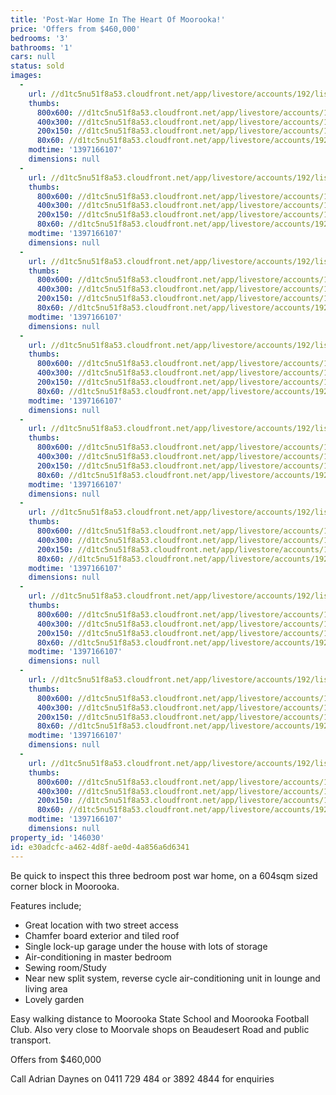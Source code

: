 ```yaml
---
title: 'Post-War Home In The Heart Of Moorooka!'
price: 'Offers from $460,000'
bedrooms: '3'
bathrooms: '1'
cars: null
status: sold
images:
  -
    url: //d1tc5nu51f8a53.cloudfront.net/app/livestore/accounts/192/listings/98124/images/104372000-1_8487623399_20140411033425.jpg
    thumbs:
      800x600: //d1tc5nu51f8a53.cloudfront.net/app/livestore/accounts/192/listings/98124/images/104372000-1_8487623399_20140411033425_800x600.jpg
      400x300: //d1tc5nu51f8a53.cloudfront.net/app/livestore/accounts/192/listings/98124/images/104372000-1_8487623399_20140411033425_400x300.jpg
      200x150: //d1tc5nu51f8a53.cloudfront.net/app/livestore/accounts/192/listings/98124/images/104372000-1_8487623399_20140411033425_200x150.jpg
      80x60: //d1tc5nu51f8a53.cloudfront.net/app/livestore/accounts/192/listings/98124/images/104372000-1_8487623399_20140411033425_80x60.jpg
    modtime: '1397166107'
    dimensions: null
  -
    url: //d1tc5nu51f8a53.cloudfront.net/app/livestore/accounts/192/listings/98124/images/104372000-2_3249738300_20140411033425.jpg
    thumbs:
      800x600: //d1tc5nu51f8a53.cloudfront.net/app/livestore/accounts/192/listings/98124/images/104372000-2_3249738300_20140411033425_800x600.jpg
      400x300: //d1tc5nu51f8a53.cloudfront.net/app/livestore/accounts/192/listings/98124/images/104372000-2_3249738300_20140411033425_400x300.jpg
      200x150: //d1tc5nu51f8a53.cloudfront.net/app/livestore/accounts/192/listings/98124/images/104372000-2_3249738300_20140411033425_200x150.jpg
      80x60: //d1tc5nu51f8a53.cloudfront.net/app/livestore/accounts/192/listings/98124/images/104372000-2_3249738300_20140411033425_80x60.jpg
    modtime: '1397166107'
    dimensions: null
  -
    url: //d1tc5nu51f8a53.cloudfront.net/app/livestore/accounts/192/listings/98124/images/104372000-3_869856570_20140411033430.jpg
    thumbs:
      800x600: //d1tc5nu51f8a53.cloudfront.net/app/livestore/accounts/192/listings/98124/images/104372000-3_869856570_20140411033430_800x600.jpg
      400x300: //d1tc5nu51f8a53.cloudfront.net/app/livestore/accounts/192/listings/98124/images/104372000-3_869856570_20140411033430_400x300.jpg
      200x150: //d1tc5nu51f8a53.cloudfront.net/app/livestore/accounts/192/listings/98124/images/104372000-3_869856570_20140411033430_200x150.jpg
      80x60: //d1tc5nu51f8a53.cloudfront.net/app/livestore/accounts/192/listings/98124/images/104372000-3_869856570_20140411033430_80x60.jpg
    modtime: '1397166107'
    dimensions: null
  -
    url: //d1tc5nu51f8a53.cloudfront.net/app/livestore/accounts/192/listings/98124/images/104372000-4_9208249799_20140411033430.jpg
    thumbs:
      800x600: //d1tc5nu51f8a53.cloudfront.net/app/livestore/accounts/192/listings/98124/images/104372000-4_9208249799_20140411033430_800x600.jpg
      400x300: //d1tc5nu51f8a53.cloudfront.net/app/livestore/accounts/192/listings/98124/images/104372000-4_9208249799_20140411033430_400x300.jpg
      200x150: //d1tc5nu51f8a53.cloudfront.net/app/livestore/accounts/192/listings/98124/images/104372000-4_9208249799_20140411033430_200x150.jpg
      80x60: //d1tc5nu51f8a53.cloudfront.net/app/livestore/accounts/192/listings/98124/images/104372000-4_9208249799_20140411033430_80x60.jpg
    modtime: '1397166107'
    dimensions: null
  -
    url: //d1tc5nu51f8a53.cloudfront.net/app/livestore/accounts/192/listings/98124/images/104372000-5_5040061506_20140411033430.jpg
    thumbs:
      800x600: //d1tc5nu51f8a53.cloudfront.net/app/livestore/accounts/192/listings/98124/images/104372000-5_5040061506_20140411033430_800x600.jpg
      400x300: //d1tc5nu51f8a53.cloudfront.net/app/livestore/accounts/192/listings/98124/images/104372000-5_5040061506_20140411033430_400x300.jpg
      200x150: //d1tc5nu51f8a53.cloudfront.net/app/livestore/accounts/192/listings/98124/images/104372000-5_5040061506_20140411033430_200x150.jpg
      80x60: //d1tc5nu51f8a53.cloudfront.net/app/livestore/accounts/192/listings/98124/images/104372000-5_5040061506_20140411033430_80x60.jpg
    modtime: '1397166107'
    dimensions: null
  -
    url: //d1tc5nu51f8a53.cloudfront.net/app/livestore/accounts/192/listings/98124/images/104372000-6_8090286902_20140411033429.jpg
    thumbs:
      800x600: //d1tc5nu51f8a53.cloudfront.net/app/livestore/accounts/192/listings/98124/images/104372000-6_8090286902_20140411033429_800x600.jpg
      400x300: //d1tc5nu51f8a53.cloudfront.net/app/livestore/accounts/192/listings/98124/images/104372000-6_8090286902_20140411033429_400x300.jpg
      200x150: //d1tc5nu51f8a53.cloudfront.net/app/livestore/accounts/192/listings/98124/images/104372000-6_8090286902_20140411033429_200x150.jpg
      80x60: //d1tc5nu51f8a53.cloudfront.net/app/livestore/accounts/192/listings/98124/images/104372000-6_8090286902_20140411033429_80x60.jpg
    modtime: '1397166107'
    dimensions: null
  -
    url: //d1tc5nu51f8a53.cloudfront.net/app/livestore/accounts/192/listings/98124/images/104372000-7_7458715961_20140411033430.jpg
    thumbs:
      800x600: //d1tc5nu51f8a53.cloudfront.net/app/livestore/accounts/192/listings/98124/images/104372000-7_7458715961_20140411033430_800x600.jpg
      400x300: //d1tc5nu51f8a53.cloudfront.net/app/livestore/accounts/192/listings/98124/images/104372000-7_7458715961_20140411033430_400x300.jpg
      200x150: //d1tc5nu51f8a53.cloudfront.net/app/livestore/accounts/192/listings/98124/images/104372000-7_7458715961_20140411033430_200x150.jpg
      80x60: //d1tc5nu51f8a53.cloudfront.net/app/livestore/accounts/192/listings/98124/images/104372000-7_7458715961_20140411033430_80x60.jpg
    modtime: '1397166107'
    dimensions: null
  -
    url: //d1tc5nu51f8a53.cloudfront.net/app/livestore/accounts/192/listings/98124/images/104372000-8_3415474137_20140411033436.jpg
    thumbs:
      800x600: //d1tc5nu51f8a53.cloudfront.net/app/livestore/accounts/192/listings/98124/images/104372000-8_3415474137_20140411033436_800x600.jpg
      400x300: //d1tc5nu51f8a53.cloudfront.net/app/livestore/accounts/192/listings/98124/images/104372000-8_3415474137_20140411033436_400x300.jpg
      200x150: //d1tc5nu51f8a53.cloudfront.net/app/livestore/accounts/192/listings/98124/images/104372000-8_3415474137_20140411033436_200x150.jpg
      80x60: //d1tc5nu51f8a53.cloudfront.net/app/livestore/accounts/192/listings/98124/images/104372000-8_3415474137_20140411033436_80x60.jpg
    modtime: '1397166107'
    dimensions: null
  -
    url: //d1tc5nu51f8a53.cloudfront.net/app/livestore/accounts/192/listings/98124/images/104372000-9_8678476401_20140411033434.jpg
    thumbs:
      800x600: //d1tc5nu51f8a53.cloudfront.net/app/livestore/accounts/192/listings/98124/images/104372000-9_8678476401_20140411033434_800x600.jpg
      400x300: //d1tc5nu51f8a53.cloudfront.net/app/livestore/accounts/192/listings/98124/images/104372000-9_8678476401_20140411033434_400x300.jpg
      200x150: //d1tc5nu51f8a53.cloudfront.net/app/livestore/accounts/192/listings/98124/images/104372000-9_8678476401_20140411033434_200x150.jpg
      80x60: //d1tc5nu51f8a53.cloudfront.net/app/livestore/accounts/192/listings/98124/images/104372000-9_8678476401_20140411033434_80x60.jpg
    modtime: '1397166107'
    dimensions: null
property_id: '146030'
id: e30adcfc-a462-4d8f-ae0d-4a856a6d6341
---
```

Be quick to inspect this three bedroom post war home, on a 604sqm sized corner block in Moorooka.

Features include;

  -  Great location with two street access
  -  Chamfer board exterior and tiled roof
  -  Single lock-up garage under the house with lots of storage
  -  Air-conditioning in master bedroom
  -  Sewing room/Study
  -  Near new split system, reverse cycle air-conditioning unit in lounge and living area
  -  Lovely garden

Easy walking distance to Moorooka State School and Moorooka Football Club.
Also very close to Moorvale shops on Beaudesert Road and public transport.

Offers from $460,000

Call Adrian Daynes on 0411 729 484 or 3892 4844 for enquiries